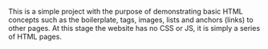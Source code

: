 This is a simple project with the purpose of demonstrating basic
HTML concepts such as the boilerplate, tags, images, lists and anchors (links)
to other pages. At this stage the website has no CSS or JS, it is simply
a series of HTML pages. 
